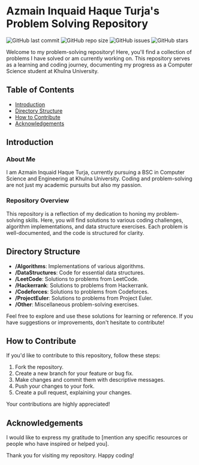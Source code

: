 # Azmain Inquaid Haque Turja's Problem Solving Repository

![GitHub last commit](https://img.shields.io/github/last-commit/AzmainTurja/problem-solving)
![GitHub repo size](https://img.shields.io/github/repo-size/AzmainTurja/problem-solving)
![GitHub issues](https://img.shields.io/github/issues/AzmainTurja/problem-solving)
![GitHub stars](https://img.shields.io/github/stars/AzmainTurja/problem-solving?style=social)

Welcome to my problem-solving repository! Here, you'll find a collection of problems I have solved or am currently working on. This repository serves as a learning and coding journey, documenting my progress as a Computer Science student at Khulna University.

## Table of Contents
- [Introduction](#introduction)
- [Directory Structure](#directory-structure)
- [How to Contribute](#how-to-contribute)
- [Acknowledgements](#acknowledgements)

## Introduction

### About Me
I am Azmain Inquaid Haque Turja, currently pursuing a BSC in Computer Science and Engineering at Khulna University. Coding and problem-solving are not just my academic pursuits but also my passion.

### Repository Overview
This repository is a reflection of my dedication to honing my problem-solving skills. Here, you will find solutions to various coding challenges, algorithm implementations, and data structure exercises. Each problem is well-documented, and the code is structured for clarity.

## Directory Structure

- **/Algorithms**: Implementations of various algorithms.
- **/DataStructures**: Code for essential data structures.
- **/LeetCode**: Solutions to problems from LeetCode.
- **/Hackerrank**: Solutions to problems from Hackerrank.
- **/Codeforces**: Solutions to problems from Codeforces.
- **/ProjectEuler**: Solutions to problems from Project Euler.
- **/Other**: Miscellaneous problem-solving exercises.

Feel free to explore and use these solutions for learning or reference. If you have suggestions or improvements, don't hesitate to contribute!

## How to Contribute

If you'd like to contribute to this repository, follow these steps:

1. Fork the repository.
2. Create a new branch for your feature or bug fix.
3. Make changes and commit them with descriptive messages.
4. Push your changes to your fork.
5. Create a pull request, explaining your changes.

Your contributions are highly appreciated!

## Acknowledgements

I would like to express my gratitude to [mention any specific resources or people who have inspired or helped you].

Thank you for visiting my repository. Happy coding!

